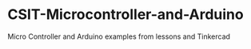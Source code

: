 # CSIT-Microcontroller-and-Arduino
Micro Controller and Arduino examples from lessons and Tinkercad

